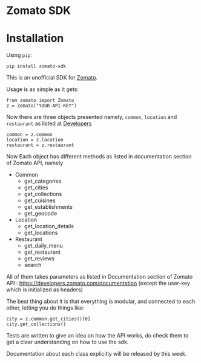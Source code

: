 # Zomato SDK

Installation
============

Using ``pip``:



	pip install zomato-sdk

This is an unofficial SDK for [Zomato](https://developers.zomato.com/api).

Usage is as simple as it gets:

    from zomato import Zomato
    z = Zomato("YOUR-API-KEY")
    
Now there are three objects presented namely, `common`, `location` and `restaurant` as listed at [Developers](https://developers.zomato.com/documentation)

    common = z.common
    location = z.location
    restaurant = z.restaurant
    
Now Each object has different methods as listed in documentation section of Zomato API, namely

- Common
    - get_categories
    - get_cities
    - get_collections
    - get_cuisines
    - get_establishments
    - get_geocode
- Location
    - get_location_details
    - get_locations
- Restaurant
    - get_daily_menu
    - get_restaurant
    - get_reviews
    - search
    
All of them takes parameters as listed in Documentation section of Zomato API : https://developers.zomato.com/documentation (except the user-key which is initialized as headers)

The best thing about it is that everything is modular, and connected to each other, letting you do things like:
    
    city = z.common.get_cities()[0]
    city.get_collections()

Tests are written to give an idea on how the API works, do check them to get a clear understanding on how to use the sdk.

Documentation about each class explicitly will be released by this week.
